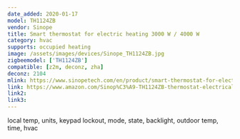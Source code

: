```yaml
---
date_added: 2020-01-17
model: TH1124ZB
vendor: Sinope
title: Smart thermostat for electric heating 3000 W / 4000 W
category: hvac
supports: occupied heating
image: /assets/images/devices/Sinope_TH1124ZB.jpg
zigbeemodel: ['TH1124ZB']
compatible: [z2m, deconz, zha]
deconz: 2104
mlink: https://www.sinopetech.com/en/product/smart-thermostat-for-electric-heating-3000-w-zigbee/
link: https://www.amazon.com/Sinop%C3%A9-TH1124ZB-thermostat-electrical-heating/dp/B0785H4DDG
link2: 
link3: 
---
```

local temp, units, keypad lockout, mode, state, backlight, outdoor temp, time, hvac